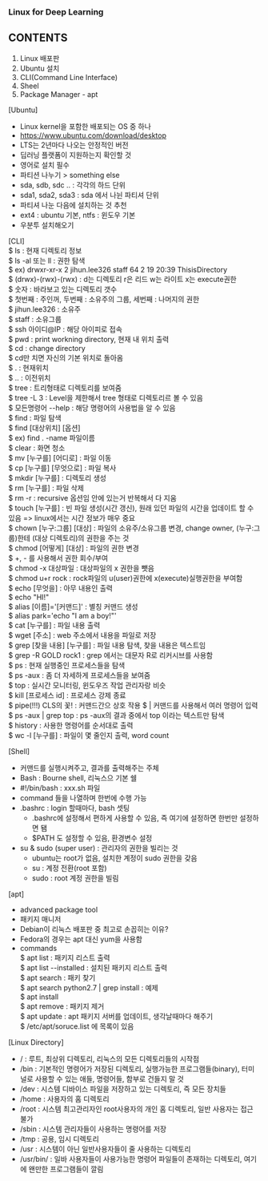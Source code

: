 ### Linux for Deep Learning 

## CONTENTS
1. Linux 배포판
2. Ubuntu 설치
3. CLI(Command Line Interface)
4. Sheel
5. Package Manager - apt

[Ubuntu]
  - Linux kernel을 포함한 배포되는 OS 중 하나
  - https://www.ubuntu.com/download/desktop
  - LTS는 2년마다 나오는 안정적인 버전
  - 딥러닝 플랫폼이 지원하는지 확인할 것
  - 영어로 설치 필수
  - 파티션 나누기 > something else
  - sda, sdb, sdc .. : 각각의 하드 단위
  - sda1, sda2, sda3 : sda 에서 나뉜 파티셔 단위
  - 파티셔 나눈 다음에 설치하는 것 추천
  - ext4 : ubuntu 기본, ntfs : 윈도우 기본
  - 우분투 설치해오기  
  
[CLI]  
  $ ls : 현재 디렉토리 정보  
    $ ls -al 또는 ll : 권한 탐색  
    $ ex) drwxr-xr-x 2 jihun.lee326  staff     64  2 19 20:39 ThisisDirectory  
    $ (drwx)-(rwx)-(rwx) : d는 디렉토리 r은 리드 w는 라이트 x는 execute권한  
    $ 숫자 : 바라보고 있는 디렉토리 갯수  
    $ 첫번째 : 주인꺼, 두번째 : 소유주의 그룹, 세번째 : 나머지의 권한  
    $ jihun.lee326 : 소유주  
    $ staff : 소유그룹  
  $ ssh 아이디@IP : 해당 아이피로 접속  
  $ pwd : print workning directory, 현재 내 위치 출력  
  $ cd : change directory  
    $ cd만 치면 자신의 기본 위치로 돌아옴  
  $ . : 현재위치  
  $ .. : 이전위치  
  $ tree : 트리형태로 디렉토리를 보여줌  
    $ tree -L 3 : Level을 제한해서 tree 형태로 디렉토리르 볼 수 있음  
  $ 모든명령어 --help : 해당 명령어의 사용법을 알 수 있음  
  $ find : 파일 탐색  
    $ find [대상위치] [옵션]  
    $ ex) find . -name 파일이름  
  $ clear : 화면 청소  
  $ mv [누구를] [어디로] : 파일 이동  
  $ cp [누구를] [무엇으로] : 파일 복사  
  $ mkdir [누구를] : 디렉토리 생성  
  $ rm [누구를] : 파일 삭제  
    $ rm -r : recursive 옵션임 안에 있는거 반복해서 다 지움  
  $ touch [누구를] : 빈 파일 생성(시간 갱신), 원래 있던 파일의 시간을 업데이트 할 수 있음 => linux에서는 시간 정보가 매우 중요  
  $ chown [누구:그룹] [대상] : 파일의 소유주/소유그룹 변경, change owner, (누구:그룹)한테 (대상 디렉토리)의 권한을 주는 것  
  $ chmod [어떻게] [대상] : 파일의 권한 변경  
    $ +, - 를 사용해서 권한 회수/부여  
    $ chmod -x 대상파일 : 대상파일의 x 권한을 뺏음  
    $ chmod u+r rock : rock파일의 u(user)권한에 x(execute)실행권한을 부여함  
  $ echo [무엇을] : 아무 내용인 출력  
    $ echo "HI!"  
  $ alias [이름]='[커맨드]' : 별칭 커맨드 생성  
    $ alias park='echo "I am a boy!"'  
  $ cat [누구를] : 파일 내용 출력  
  $ wget [주소] : web 주소에서 내용을 파일로 저장  
  $ grep [찾을 내용] [누구를] : 파일 내용 탐색, 찾을 내용은 텍스트임  
    $ grep -R GOLD rock1 : grep 에서는 대문자 R로 리커시브를 사용함  
  $ ps : 현재 실행중인 프로세스들을 탐색  
    $ ps -aux : 좀 더 자세하게 프로세스들을 보여줌  
  $ top : 실시간 모니터링, 윈도우즈 작업 관리자랑 비슷  
  $ kill [프로세스 id] : 프로세스 강제 종료  
  $ pipe(!!!) CLS의 꽃! : 커맨드간으 상호 작용
    $ | 커맨드를 사용해서 여러 명령어 입력  
    $ ps -aux | grep top : ps -aux의 결과 중에서 top 이라는 텍스트만 탐색  
  $ history : 사용한 명령어를 순서대로 출력  
  $ wc -l [누구를] : 파일이 몇 줄인지 출력, word count  
  
[Shell]
  - 커맨드를 실행시켜주고, 결과를 출력해주는 주체  
  - Bash : Bourne shell, 리눅스으 기본 쉘  
  - #!/bin/bash : xxx.sh 파일  
  - command 들을 나열하며 한번에 수행 가능  
  - .bashrc : login 할때마다, bash 셋팅  
    - .bashrc에 설정해서 편하게 사용할 수 있음, 즉 여기에 설정하면 한번만 설정하면 됌  
    - $PATH 도 설정할 수 있음, 환경변수 설정  
  - su & sudo (super user) : 관리자의 권한을 빌리는 것  
    - ubuntu는 root가 없음, 설치한 계정이 sudo 권한을 갖음  
    - su : 계정 전환(root 포함)  
    - sudo : root 계정 권한을 빌림  
    
[apt]
  - advanced package tool  
  - 패키지 매니저  
  - Debian이 리눅스 배포판 중 최고로 손꼽히는 이유?  
  - Fedora의 경우는 apt 대신 yum을 사용함  
  - commands  
    $ apt list : 패키지 리스트 출력  
      $ apt list --installed : 설치된 패키지 리스트 출력  
    $ apt search : 패키 찾기  
      $ apt search python2.7 | grep install : 예제  
    $ apt install  
    $ apt remove : 패키지 제거  
    $ apt update : apt 패키지 서버를 업데이트, 생각날때마다 해주기  
      $ /etc/apt/soruce.list 에 목록이 있음  
  
   
  
  
[Linux Directory]
  * / : 루트, 최상위 디렉토리, 리눅스의 모든 디렉토리들의 시작점  
  * /bin : 기본적인 명령어가 저장된 디렉토리, 실행가능한 프로그램들(binary), 터미널로 사용할 수 있는 애들, 명령어들, 함부로 건들지 말 것  
  * /dev : 시스템 디바이스 파일을 저장하고 있는 디렉토리, 즉 모든 장치들  
  * /home : 사용자의 홈 디렉토리  
  * /root : 시스템 최고관리자인 root사용자의 개인 홈 디렉토리, 일반 사용자는 접근 불가  
  * /sbin : 시스템 관리자들이 사용하는 명령어를 저장  
  * /tmp : 공용, 임시 디렉토리  
  * /usr : 시스템이 아닌 일반사용자들이 줄 사용하는 디렉토리  
  * /usr/bin/ : 일바 사용자들이 사용가능한 명령어 파일들이 존재하는 디렉토리, 여기에 왠만한 프로그램들이 깔림  

